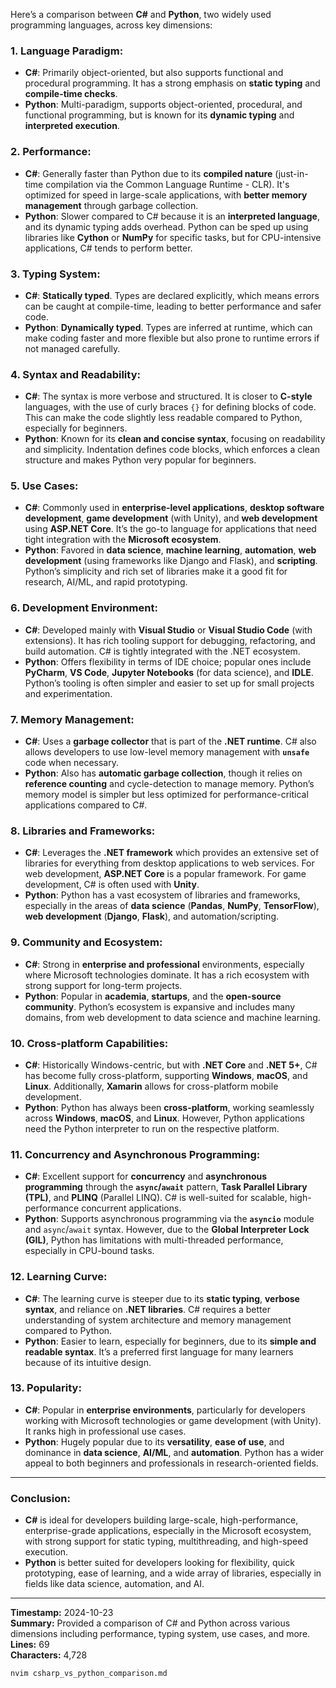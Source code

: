 Here’s a comparison between **C#** and **Python**, two widely used programming languages, across key dimensions:

### 1. **Language Paradigm:**
   - **C#**: Primarily object-oriented, but also supports functional and procedural programming. It has a strong emphasis on **static typing** and **compile-time checks**.
   - **Python**: Multi-paradigm, supports object-oriented, procedural, and functional programming, but is known for its **dynamic typing** and **interpreted execution**.

### 2. **Performance:**
   - **C#**: Generally faster than Python due to its **compiled nature** (just-in-time compilation via the Common Language Runtime - CLR). It's optimized for speed in large-scale applications, with **better memory management** through garbage collection.
   - **Python**: Slower compared to C# because it is an **interpreted language**, and its dynamic typing adds overhead. Python can be sped up using libraries like **Cython** or **NumPy** for specific tasks, but for CPU-intensive applications, C# tends to perform better.

### 3. **Typing System:**
   - **C#**: **Statically typed**. Types are declared explicitly, which means errors can be caught at compile-time, leading to better performance and safer code.
   - **Python**: **Dynamically typed**. Types are inferred at runtime, which can make coding faster and more flexible but also prone to runtime errors if not managed carefully.

### 4. **Syntax and Readability:**
   - **C#**: The syntax is more verbose and structured. It is closer to **C-style** languages, with the use of curly braces `{}` for defining blocks of code. This can make the code slightly less readable compared to Python, especially for beginners.
   - **Python**: Known for its **clean and concise syntax**, focusing on readability and simplicity. Indentation defines code blocks, which enforces a clean structure and makes Python very popular for beginners.

### 5. **Use Cases:**
   - **C#**: Commonly used in **enterprise-level applications**, **desktop software development**, **game development** (with Unity), and **web development** using **ASP.NET Core**. It’s the go-to language for applications that need tight integration with the **Microsoft ecosystem**.
   - **Python**: Favored in **data science**, **machine learning**, **automation**, **web development** (using frameworks like Django and Flask), and **scripting**. Python’s simplicity and rich set of libraries make it a good fit for research, AI/ML, and rapid prototyping.

### 6. **Development Environment:**
   - **C#**: Developed mainly with **Visual Studio** or **Visual Studio Code** (with extensions). It has rich tooling support for debugging, refactoring, and build automation. C# is tightly integrated with the .NET ecosystem.
   - **Python**: Offers flexibility in terms of IDE choice; popular ones include **PyCharm**, **VS Code**, **Jupyter Notebooks** (for data science), and **IDLE**. Python’s tooling is often simpler and easier to set up for small projects and experimentation.

### 7. **Memory Management:**
   - **C#**: Uses a **garbage collector** that is part of the **.NET runtime**. C# also allows developers to use low-level memory management with **`unsafe`** code when necessary.
   - **Python**: Also has **automatic garbage collection**, though it relies on **reference counting** and cycle-detection to manage memory. Python’s memory model is simpler but less optimized for performance-critical applications compared to C#.

### 8. **Libraries and Frameworks:**
   - **C#**: Leverages the **.NET framework** which provides an extensive set of libraries for everything from desktop applications to web services. For web development, **ASP.NET Core** is a popular framework. For game development, C# is often used with **Unity**.
   - **Python**: Python has a vast ecosystem of libraries and frameworks, especially in the areas of **data science** (**Pandas**, **NumPy**, **TensorFlow**), **web development** (**Django**, **Flask**), and automation/scripting.

### 9. **Community and Ecosystem:**
   - **C#**: Strong in **enterprise and professional** environments, especially where Microsoft technologies dominate. It has a rich ecosystem with strong support for long-term projects.
   - **Python**: Popular in **academia**, **startups**, and the **open-source community**. Python’s ecosystem is expansive and includes many domains, from web development to data science and machine learning.

### 10. **Cross-platform Capabilities:**
   - **C#**: Historically Windows-centric, but with **.NET Core** and **.NET 5+**, C# has become fully cross-platform, supporting **Windows**, **macOS**, and **Linux**. Additionally, **Xamarin** allows for cross-platform mobile development.
   - **Python**: Python has always been **cross-platform**, working seamlessly across **Windows**, **macOS**, and **Linux**. However, Python applications need the Python interpreter to run on the respective platform.

### 11. **Concurrency and Asynchronous Programming:**
   - **C#**: Excellent support for **concurrency** and **asynchronous programming** through the **`async`/`await`** pattern, **Task Parallel Library (TPL)**, and **PLINQ** (Parallel LINQ). C# is well-suited for scalable, high-performance concurrent applications.
   - **Python**: Supports asynchronous programming via the **`asyncio`** module and `async`/`await` syntax. However, due to the **Global Interpreter Lock (GIL)**, Python has limitations with multi-threaded performance, especially in CPU-bound tasks.

### 12. **Learning Curve:**
   - **C#**: The learning curve is steeper due to its **static typing**, **verbose syntax**, and reliance on **.NET libraries**. C# requires a better understanding of system architecture and memory management compared to Python.
   - **Python**: Easier to learn, especially for beginners, due to its **simple and readable syntax**. It’s a preferred first language for many learners because of its intuitive design.

### 13. **Popularity:**
   - **C#**: Popular in **enterprise environments**, particularly for developers working with Microsoft technologies or game development (with Unity). It ranks high in professional use cases.
   - **Python**: Hugely popular due to its **versatility**, **ease of use**, and dominance in **data science**, **AI/ML**, and **automation**. Python has a wider appeal to both beginners and professionals in research-oriented fields.

---

### **Conclusion:**
   - **C#** is ideal for developers building large-scale, high-performance, enterprise-grade applications, especially in the Microsoft ecosystem, with strong support for static typing, multithreading, and high-speed execution.
   - **Python** is better suited for developers looking for flexibility, quick prototyping, ease of learning, and a wide array of libraries, especially in fields like data science, automation, and AI.

---

**Timestamp:** 2024-10-23  
**Summary:** Provided a comparison of C# and Python across various dimensions including performance, typing system, use cases, and more.  
**Lines:** 69  
**Characters:** 4,728

```bash
nvim csharp_vs_python_comparison.md
```
